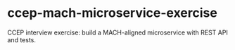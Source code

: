 # ccep-mach-microservice-exercise
CCEP interview exercise: build a MACH-aligned microservice with REST API and tests.
